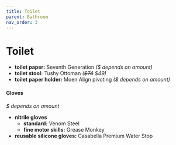 ```yaml
---
title: Toilet
parent: Bathroom
nav_order: 3
---
```

# Toilet

- **toilet paper:** Seventh Generation *($ depends on amount)*
- **toilet stool:** Tushy Ottoman *(~~$74~~ $49)*
- **toilet paper holder:** Moen Align pivoting *($ depends on amount)*

#### Gloves

*$ depends on amount*
- **nitrile gloves** 
	- **standard:** Venom Steel
	- **fine motor skills:** Grease Monkey 
- **reusable silicone gloves:** Casabella Premium Water Stop
